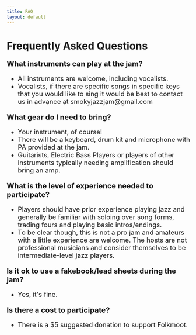 ```yaml
---
title: FAQ
layout: default
---
```

<style>
.faq-content {
  max-width: 800px;
  margin: 0 auto;
}
.faq-question {
  font-size: 20px;
  margin-top: 20px;
  margin-bottom: 10px;
}
.faq-answer {
  font-size: 18px;
  margin-bottom: 15px;
}
</style>

<div class="faq-content">
  <h1><strong>Frequently Asked Questions</strong></h1>

  <h3 class="faq-question"><strong>What instruments can play at the jam?</strong></h3>
  <ul class="faq-answer">
    <li>All instruments are welcome, including vocalists.</li>
    <li>Vocalists, if there are specific songs in specific keys that you would like to sing it would be best to contact us in advance at smokyjazzjam@gmail.com</li>
  </ul>

  <h3 class="faq-question"><strong>What gear do I need to bring?</strong></h3>
  <ul class="faq-answer">
    <li>Your instrument, of course!</li>
    <li>There will be a keyboard, drum kit and microphone with PA provided at the jam.</li>
    <li>Guitarists, Electric Bass Players or players of other instruments typically needing amplification should bring an amp.</li>
  </ul>

  <h3 class="faq-question"><strong>What is the level of experience needed to participate?</strong></h3>
  <ul class="faq-answer">
    <li> Players should have prior experience playing jazz and generally be familiar with soloing over song forms, trading fours and playing basic intros/endings.</li> 
    <li> To be clear though, this is not a pro jam and amateurs with a little experience are welcome. The hosts are not professional musicians and consider themselves to be intermediate-level jazz players.</li>
  </ul>

  <h3 class="faq-question"><strong>Is it ok to use a fakebook/lead sheets during the jam?</strong></h3>
  <ul class="faq-answer">
    <li>Yes, it's fine.</li>
  </ul>
</div>

<h3 class="faq-question"><strong>Is there a cost to participate?</strong></h3>
  <ul class="faq-answer">
    <li>There is a $5 suggested donation to support Folkmoot.</li>
  </ul>
</div>
